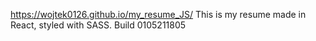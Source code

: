 https://wojtek0126.github.io/my_resume_JS/ This is my resume made in React, styled with SASS. Build 0105211805
